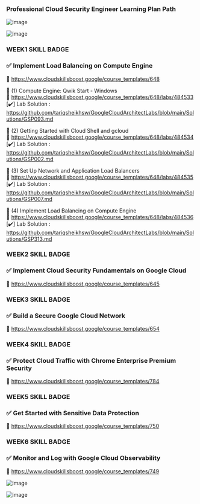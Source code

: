 ### Professional Cloud Security Engineer Learning Plan Path

![image](https://github.com/user-attachments/assets/ef6f2158-fa4e-483d-a2c8-69f1c701035a)

![image](https://github.com/user-attachments/assets/e3c08e0f-803b-4690-88d3-d448bfda9c87)



### WEEK1 SKILL BADGE  

###  ✅  Implement Load Balancing on Compute Engine 
🔗  https://www.cloudskillsboost.google/course_templates/648  

🔘 (1)  Compute Engine: Qwik Start - Windows   
🔗 https://www.cloudskillsboost.google/course_templates/648/labs/484533  
[✔️] Lab Solution : https://github.com/tariqsheikhsw/GoogleCloudArchitectLabs/blob/main/Solutions/GSP093.md   


🔘 (2)  Getting Started with Cloud Shell and gcloud   
🔗 https://www.cloudskillsboost.google/course_templates/648/labs/484534    
[✔️] Lab Solution : https://github.com/tariqsheikhsw/GoogleCloudArchitectLabs/blob/main/Solutions/GSP002.md   


🔘 (3)  Set Up Network and Application Load Balancers   
🔗 https://www.cloudskillsboost.google/course_templates/648/labs/484535  
[✔️] Lab Solution : https://github.com/tariqsheikhsw/GoogleCloudArchitectLabs/blob/main/Solutions/GSP007.md  



🔘 (4) Implement Load Balancing on Compute Engine  
🔗 https://www.cloudskillsboost.google/course_templates/648/labs/484536  
[✔️] Lab Solution : https://github.com/tariqsheikhsw/GoogleCloudArchitectLabs/blob/main/Solutions/GSP313.md  


### WEEK2 SKILL BADGE  

###  ✅  Implement Cloud Security Fundamentals on Google Cloud   
🔗  https://www.cloudskillsboost.google/course_templates/645  



### WEEK3 SKILL BADGE  

###  ✅  Build a Secure Google Cloud Network  
🔗  https://www.cloudskillsboost.google/course_templates/654  


### WEEK4 SKILL BADGE  

###  ✅  Protect Cloud Traffic with Chrome Enterprise Premium Security  
🔗  https://www.cloudskillsboost.google/course_templates/784 


### WEEK5 SKILL BADGE  

###  ✅  Get Started with Sensitive Data Protection  
🔗  https://www.cloudskillsboost.google/course_templates/750   


### WEEK6 SKILL BADGE  

###  ✅  Monitor and Log with Google Cloud Observability  
🔗  https://www.cloudskillsboost.google/course_templates/749  





![image](https://github.com/user-attachments/assets/ad6516dd-6a10-4dc2-b420-b6380d4ad86b)

![image](https://github.com/user-attachments/assets/c7b67bc2-5519-46d7-9bfc-84abc9e45f6c)

